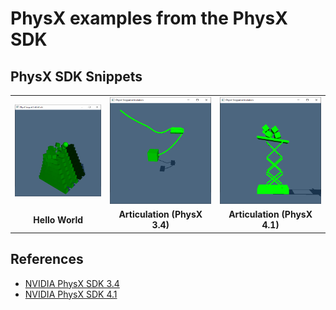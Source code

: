 # PhysX examples from the PhysX SDK

## PhysX SDK Snippets
<table style="border-collapse: collapse; border: none; text-align: center; font-weight: bold;">
  <tr>
    <td><img src="media/snippet_helloworld.png" width=280></td>
    <td><img src="media/snippet_articulation_34.png" width=280></td>
    <td><img src="media/snippet_articulation_41.png" width=280></td>
  </tr>
  <tr>
      <td>Hello World</td>
      <td>Articulation (PhysX 3.4)</td>
      <td>Articulation (PhysX 4.1)</td>
  </tr>
 </table>

 ## References
  - [NVIDIA PhysX SDK 3.4](https://github.com/NVIDIAGameWorks/PhysX-3.4)
  - [NVIDIA PhysX SDK 4.1](https://github.com/NVIDIAGameWorks/PhysX)
